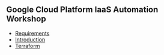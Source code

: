 ## Google Cloud Platform IaaS Automation Workshop

* [Requirements](docs/1-requirements.md)
* [Introduction](docs/2-getting-started.md)
* [Terraform](docs/3-terraform.md)

